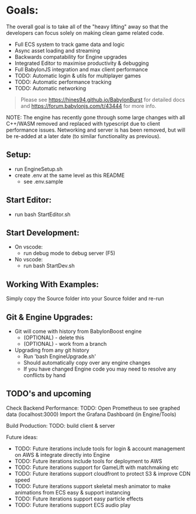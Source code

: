 # Goals:
The overall goal is to take all of the "heavy lifting" away so that the developers can focus solely on making clean game related code.
- Full ECS system to track game data and logic
- Async asset loading and streaming
- Backwards compatability for Engine upgrades
- Integrated Editor to maximise productivity & debugging
- Full BabylonJS integration and max client performance
- TODO: Automatic login & utils for multiplayer games
- TODO: Automatic performance tracking
- TODO: Automatic networking

> Please see https://hines94.github.io/BabylonBurst for detailed docs and https://forum.babylonjs.com/t/43444 for more info.

NOTE: The engine  has recently gone through some large changes with all C++/WASM removed and replaced with typescript due to client performance issues. Networking and server is has been removed, but will be re-added at a later date (to similar functionality as previous).

## Setup:
- run EngineSetup.sh
- create .env at the same level as this README
    - see .env.sample

## Start Editor:
- run bash StartEditor.sh

## Start Development:
- On vscode:
    - run debug mode to debug server (F5)
- No vscode:
    - run bash StartDev.sh

## Working With Examples:
Simply copy the Source folder into your Source folder and re-run

## Git & Engine Upgrades:
- Git will come with history from BabylonBoost engine
    - (OPTIONAL) - delete this
    - (OPTIONAL) - work from a branch
- Upgrading from any git history
    - Run 'bash EngineUpgrade.sh' 
    - Should automatically copy over any engine changes
    - If you have changed Engine code you may need to resolve any conflicts by hand

## TODO's and upcoming

Check Backend Performance:
TODO: Open Prometheus to see graphed data (localhost:3000)
Import the Grafana Dashboard (in Engine/Tools)

Build Production:
TODO: build client & server

Future ideas:
- TODO: Future iterations include tools for login & account management on AWS & integrate directly into Engine
- TODO: Future iterations include tools for deployment to AWS
- TODO: Future iterations support for GameLift with matchmaking etc
- TODO: Future iterations support cloudfront to protect S3 & improve CDN speed
- TODO: Future iterations support skeletal mesh animator to make animations from ECS easy & support instancing 
- TODO: Future iterations support easy particle effects
- TODO: Future iterations support ECS audio play